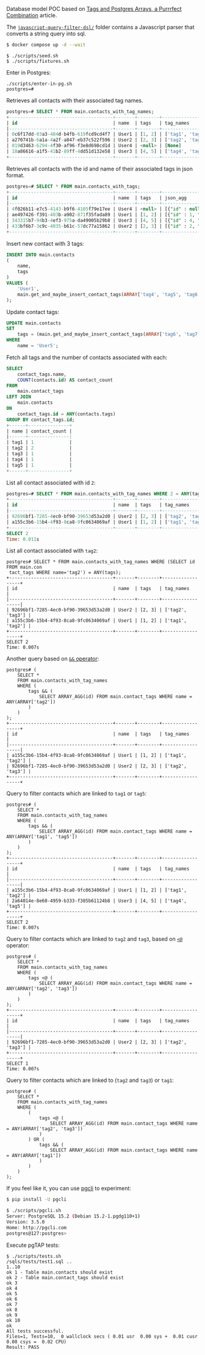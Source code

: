 Database model POC based on [Tags and Postgres Arrays, a Purrrfect Combination](https://www.crunchydata.com/blog/tags-aand-postgres-arrays-a-purrfect-combination) article.

The [`javascript-query-filter-dsl/`](./javascript-query-filter-dsl/) folder contains a Javascript parser that converts a string query into sql.

```sh
$ docker compose up -d --wait
```

```
$ ./scripts/seed.sh
$ ./scripts/fixtures.sh
```

Enter in Postgres:
```
./scripts/enter-in-pg.sh
postgres=#
```

Retrieves all contacts with their associated tag names.

```sql
postgres=# SELECT * FROM main.contacts_with_tag_names;
+--------------------------------------+-------+--------+------------------+
| id                                   | name  | tags   | tag_names        |
|--------------------------------------+-------+--------+------------------|
| 0c6f17dd-03a3-484d-b4fb-619fcd9cd4f7 | User1 | [1, 2] | ['tag1', 'tag2'] |
| a270741b-6a1a-4a2f-a847-eb37c522f596 | User2 | [2, 3] | ['tag2', 'tag3'] |
| 019d3463-6294-4f30-af96-f3e8d698cd1d | User4 | <null> | [None]           |
| 18a86616-a1f5-41b2-89ff-4dd51d132e58 | User3 | [4, 5] | ['tag4', 'tag5'] |
+--------------------------------------+-------+--------+------------------+
```

Retrieves all contacts with the id and name of their associated tags in json format.

```sql
postgres=# SELECT * FROM main.contacts_with_tags;
+--------------------------------------+-------+--------+------------------------------------------------------------+
| id                                   | name  | tags   | json_agg                                                   |
|--------------------------------------+-------+--------+------------------------------------------------------------|
| 4f026b11-e7c5-4143-b9f6-4105f79e17ee | User4 | <null> | [{"id" : null, "name" : null}]                             |
| ae497426-f391-403b-a902-871f35fada89 | User1 | [1, 2] | [{"id" : 1, "name" : "tag1"}, {"id" : 2, "name" : "tag2"}] |
| 343315b7-94b3-4ef3-975a-da49005b29b8 | User3 | [4, 5] | [{"id" : 4, "name" : "tag4"}, {"id" : 5, "name" : "tag5"}] |
| 433bf6b7-3c9c-4035-b61c-57dc77a15862 | User2 | [2, 3] | [{"id" : 2, "name" : "tag2"}, {"id" : 3, "name" : "tag3"}] |
+--------------------------------------+-------+--------+------------------------------------------------------------+
```

Insert new contact with 3 tags:

```sql
INSERT INTO main.contacts
(
    name,
    tags
)
VALUES (
    'User1',
    main.get_and_maybe_insert_contact_tags(ARRAY['tag4', 'tag5', 'tag6'])
);
```

Update contact tags:

```sql
UPDATE main.contacts
SET
    tags = (main.get_and_maybe_insert_contact_tags(ARRAY['tag6', 'tag7']))
WHERE
    name = 'User5';
```

Fetch all tags and the number of contacts associated with each:

```sql
SELECT
    contact_tags.name,
    COUNT(contacts.id) AS contact_count
FROM
    main.contact_tags
LEFT JOIN
    main.contacts
ON
    contact_tags.id = ANY(contacts.tags)
GROUP BY contact_tags.id;
+------+---------------+
| name | contact_count |
|------+---------------|
| tag1 | 1             |
| tag2 | 2             |
| tag3 | 1             |
| tag4 | 1             |
| tag5 | 1             |
+------+---------------+
```

List all contact associated with id `2`:

```sql
postgres=# SELECT * FROM main.contacts_with_tag_names WHERE 2 = ANY(tags);
+--------------------------------------+-------+--------+------------------+
| id                                   | name  | tags   | tag_names        |
|--------------------------------------+-------+--------+------------------|
| 92696bf1-7285-4ec0-bf90-39653d53a2d0 | User2 | [2, 3] | ['tag2', 'tag3'] |
| a155c3b6-15b4-4f93-8ca8-9fc0634069af | User1 | [1, 2] | ['tag1', 'tag2'] |
+--------------------------------------+-------+--------+------------------+
SELECT 2
Time: 0.011s
```

List all contact associated with `tag2`:

```
postgres# SELECT * FROM main.contacts_with_tag_names WHERE (SELECT id FROM main.con
 tact_tags WHERE name='tag2') = ANY(tags);
+--------------------------------------+-------+--------+------------------+
| id                                   | name  | tags   | tag_names        |
|--------------------------------------+-------+--------+------------------|
| 92696bf1-7285-4ec0-bf90-39653d53a2d0 | User2 | [2, 3] | ['tag2', 'tag3'] |
| a155c3b6-15b4-4f93-8ca8-9fc0634069af | User1 | [1, 2] | ['tag1', 'tag2'] |
+--------------------------------------+-------+--------+------------------+
SELECT 2
Time: 0.007s
```

Another query based on [`&&` operator](https://www.postgresql.org/docs/16/functions-array.html):

```
postgres# (
    SELECT *
    FROM main.contacts_with_tag_names
    WHERE (
        tags && (
            SELECT ARRAY_AGG(id) FROM main.contact_tags WHERE name = ANY(ARRAY['tag2'])
        )
    )
);
+--------------------------------------+-------+--------+------------------+
| id                                   | name  | tags   | tag_names        |
|--------------------------------------+-------+--------+------------------|
| a155c3b6-15b4-4f93-8ca8-9fc0634069af | User1 | [1, 2] | ['tag1', 'tag2'] |
| 92696bf1-7285-4ec0-bf90-39653d53a2d0 | User2 | [2, 3] | ['tag2', 'tag3'] |
+--------------------------------------+-------+--------+------------------+
```

Query to filter contacts which are linked to `tag1` or `tag5`:

```
postgres# (
    SELECT *
    FROM main.contacts_with_tag_names
    WHERE (
        tags && (
            SELECT ARRAY_AGG(id) FROM main.contact_tags WHERE name = ANY(ARRAY['tag1', 'tag5'])
        )
    )
);
+--------------------------------------+-------+--------+------------------+
| id                                   | name  | tags   | tag_names        |
|--------------------------------------+-------+--------+------------------|
| a155c3b6-15b4-4f93-8ca8-9fc0634069af | User1 | [1, 2] | ['tag1', 'tag2'] |
| 2a64014e-8e60-4959-b333-f385b61124b8 | User3 | [4, 5] | ['tag4', 'tag5'] |
+--------------------------------------+-------+--------+------------------+
SELECT 2
Time: 0.007s
```

Query to filter contacts which are linked to `tag2` and `tag3`, based on [`<@`](https://www.postgresql.org/docs/16/functions-array.html) operator:

```
postgres# (
    SELECT *
    FROM main.contacts_with_tag_names
    WHERE (
        tags <@ (
            SELECT ARRAY_AGG(id) FROM main.contact_tags WHERE name = ANY(ARRAY['tag2', 'tag3'])
        )
    )
);
+--------------------------------------+-------+--------+------------------+
| id                                   | name  | tags   | tag_names        |
|--------------------------------------+-------+--------+------------------|
| 92696bf1-7285-4ec0-bf90-39653d53a2d0 | User2 | [2, 3] | ['tag2', 'tag3'] |
+--------------------------------------+-------+--------+------------------+
SELECT 1
Time: 0.007s
```

Query to filter contacts which are linked to (`tag2` and `tag3`) or `tag1`:

```
postgres# (
    SELECT *
    FROM main.contacts_with_tag_names
    WHERE (
        (
            tags <@ (
                SELECT ARRAY_AGG(id) FROM main.contact_tags WHERE name = ANY(ARRAY['tag2', 'tag3'])
            )
        ) OR (
            tags && (
                SELECT ARRAY_AGG(id) FROM main.contact_tags WHERE name = ANY(ARRAY['tag1'])
            )
        )
    )
);
```


If you feel like it, you can use [pgcli](https://github.com/dbcli/pgcli) to experiment:

```sh
$ pip install -U pgcli
```

```sh
$ ./scripts/pgcli.sh
Server: PostgreSQL 15.2 (Debian 15.2-1.pgdg110+1)
Version: 3.5.0
Home: http://pgcli.com
postgres@127:postgres>
```

Execute pgTAP tests:

```
$ ./scripts/tests.sh
/sqls/tests/test1.sql ..
1..10
ok 1 - Table main.contacts should exist
ok 2 - Table main.contact_tags should exist
ok 3
ok 4
ok 5
ok 6
ok 7
ok 8
ok 9
ok 10
ok
All tests successful.
Files=1, Tests=10,  0 wallclock secs ( 0.01 usr  0.00 sys +  0.01 cusr  0.00 csys =  0.02 CPU)
Result: PASS
```
